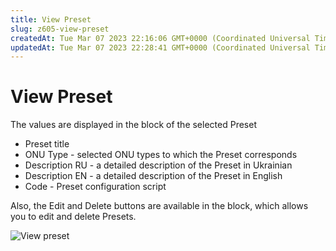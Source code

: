 ```yaml
---
title: View Preset
slug: z605-view-preset
createdAt: Tue Mar 07 2023 22:16:06 GMT+0000 (Coordinated Universal Time)
updatedAt: Tue Mar 07 2023 22:28:41 GMT+0000 (Coordinated Universal Time)
---
```


# View Preset

The values are displayed in the block of the selected Preset

* Preset title
* ONU Type - selected ONU types to which the Preset corresponds
* Description RU - a detailed description of the Preset in Ukrainian
* Description EN - a detailed description of the Preset in English
* Code - Preset configuration script

Also, the Edit and Delete buttons are available in the block, which allows you to edit and delete Presets.

![View preset](../.gitbook/assets/hlF6DGDCJgwJSWglb7QNG\_image.png)
